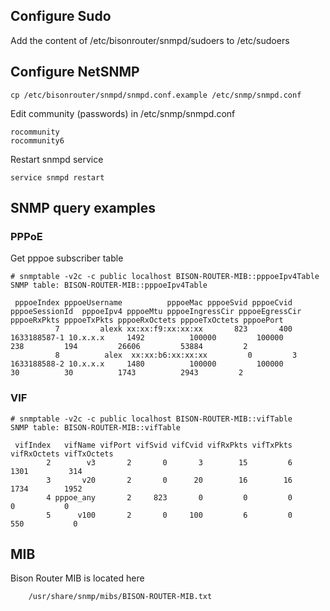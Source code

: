## Configure Sudo

Add the content of /etc/bisonrouter/snmpd/sudoers to /etc/sudoers

## Configure NetSNMP

	cp /etc/bisonrouter/snmpd/snmpd.conf.example /etc/snmp/snmpd.conf

Edit community (passwords) in /etc/snmp/snmpd.conf

	rocommunity
	rocommunity6

Restart snmpd service

	service snmpd restart

## SNMP query examples

### PPPoE 

Get pppoe subscriber table

	# snmptable -v2c -c public localhost BISON-ROUTER-MIB::pppoeIpv4Table
	SNMP table: BISON-ROUTER-MIB::pppoeIpv4Table
	
	 pppoeIndex pppoeUsername          pppoeMac pppoeSvid pppoeCvid pppoeSessionId  pppoeIpv4 pppoeMtu pppoeIngressCir pppoeEgressCir pppoeRxPkts pppoeTxPkts pppoeRxOctets pppoeTxOctets pppoePort
	          7         alexk xx:xx:f9:xx:xx:xx       823       400   1633188587-1 10.x.x.x     1492          100000         100000         238         194         26606         53884         2
	          8          alex  xx:xx:b6:xx:xx:xx         0         3   1633188588-2 10.x.x.x     1480          100000         100000          30          30          1743          2943         2

### VIF

	# snmptable -v2c -c public localhost BISON-ROUTER-MIB::vifTable
	SNMP table: BISON-ROUTER-MIB::vifTable
	
	 vifIndex   vifName vifPort vifSvid vifCvid vifRxPkts vifTxPkts vifRxOctets vifTxOctets
	        2        v3       2       0       3        15         6        1301         314
	        3       v20       2       0      20        16        16        1734        1952
	        4 pppoe_any       2     823       0         0         0           0           0
	        5      v100       2       0     100         6         0         550           0

## MIB

Bison Router MIB is located here

        /usr/share/snmp/mibs/BISON-ROUTER-MIB.txt

